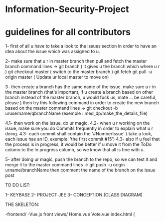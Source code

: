 # Information-Security-Project

# guidelines for all contributors

1- first of all u have to take a look to the issues section in order to have an idea about the issue which was assigned 
to u.

2- make sure that u r in master branch then pull and fetch the master branch 
     command lines -> git branch ( it gives u the branch which where u r )
                      git checkout master ( switch to the master branch ) 
                      git fetch
                      git pull -u origin master  ( Update ur local master to move on)

3- then create a branch has the same name of the issue.
   make sure u r in the master branch (that's important, if u create a branch based on other branch instead 
   of the master branch, u would fuck us, mate ... be careful, please )
   then try this following command in order to create the new branch based on the master
      command lines -> git checkout -b  urusername/qbranchName    (exemple : med_dp/make_the_details_file)
                      
4.1- then work on the issue, do ur magic.
4.2- when u r working on the issue, make sure you do Commits frequently in order to explain what u r doing.
4.3- each commit shall contain the '#NumberIssue' ( take a look, each issue has an ID, exemple: 'the first commit #15')
4.3- also if u feel that the process is in progress, it would be better if u move it from the ToDo column to the In progress      column, so we know that all is fine with u.

5- after doing ur magic, push the branch to the repo, so we can test it and merge it to the master 
      command lines -> git push -u origin urname/branchName 
   then comment the name of the branch on the issue post      


TO DO LIST:

1- KEYBASE
2- PROJECT JEE
3- CONCEPTION (CLASS DIAGRAM)

     
     
THE SKELETON:

-frontend/
	-Vue.js front 
	views/
		Home.vue
		Vote.vue
	index.html (<script src="dest/build.js" />)
	App.vue
	main.js
	cipher.js // function for encrypting 
	routes.js
	dest/
		build.js // this file it will be build using a npm-run command don't worry
 
	webpack.config.js // it's a config file generated by the vue command don't worry
-backend/
	Node.js REST API
	public/
		co.html
		co.js // vue
		de.html
		de.js // vue
	app.js
	server.js
	models/
		index.js
		voter.js // 
	routes/
		index.js
	db/
		connection.js
	crypto/
		index.js
		
-we'll use the XMLHttpRequest ()  in order to send requests from the front-end to the REST API.
